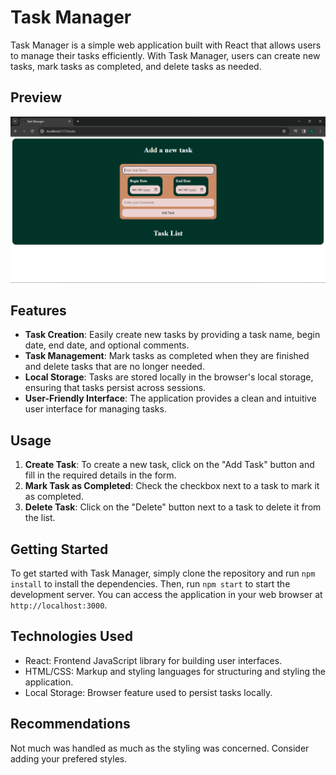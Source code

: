 # Task Manager

Task Manager is a simple web application built with React that allows users to manage their tasks efficiently. With Task Manager, users can create new tasks, mark tasks as completed, and delete tasks as needed.
## Preview

![Preview](/client/public/Preview.png)

## Features

- **Task Creation**: Easily create new tasks by providing a task name, begin date, end date, and optional comments.
- **Task Management**: Mark tasks as completed when they are finished and delete tasks that are no longer needed.
- **Local Storage**: Tasks are stored locally in the browser's local storage, ensuring that tasks persist across sessions.
- **User-Friendly Interface**: The application provides a clean and intuitive user interface for managing tasks.

## Usage

1. **Create Task**: To create a new task, click on the "Add Task" button and fill in the required details in the form.
2. **Mark Task as Completed**: Check the checkbox next to a task to mark it as completed.
3. **Delete Task**: Click on the "Delete" button next to a task to delete it from the list.

## Getting Started

To get started with Task Manager, simply clone the repository and run `npm install` to install the dependencies. Then, run `npm start` to start the development server. You can access the application in your web browser at `http://localhost:3000`.

## Technologies Used

- React: Frontend JavaScript library for building user interfaces.
- HTML/CSS: Markup and styling languages for structuring and styling the application.
- Local Storage: Browser feature used to persist tasks locally.

## Recommendations
Not much was handled as much as the styling was concerned. Consider adding your prefered styles.